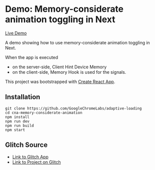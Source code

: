 
# Demo: Memory-considerate animation toggling in Next

[Live Demo](https://adaptive-loading.web.app/cna-memory-considerate-animation/)

A demo showing how to use memory-considerate animation toggling in Next.

When the app is executed
* on the server-side, Client Hint Device Memory
* on the client-side, Memory Hook
is used for the signals.

This project was bootstrapped with [Create React App](https://github.com/zeit/create-next-app).

## Installation
```
git clone https://github.com/GoogleChromeLabs/adaptive-loading
cd cna-memory-considerate-animation
npm install
npm run dev
npm run build
npm start
```

## Glitch Source
* [Link to Glitch App](https://anton-karlovskiy-cna-memory-considerate-animation.glitch.me/)
* [Link to Project on Glitch](https://glitch.com/~anton-karlovskiy-cna-memory-considerate-animation/)
